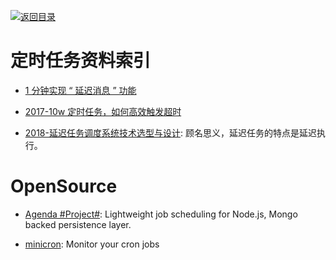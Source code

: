 [![返回目录](https://user-images.githubusercontent.com/5803001/38079637-ff0abcf0-3371-11e8-9b76-ad651620afc7.jpg)](https://github.com/wxyyxc1992/Awesome-Lists)

# 定时任务资料索引

- [1 分钟实现 “ 延迟消息 ” 功能](http://6me.us/wVHFB)

- [2017-10w 定时任务，如何高效触发超时](http://6me.us/gZ8)

* [2018-延迟任务调度系统技术选型与设计](http://blog.csdn.net/yigezei/article/details/79286225): 顾名思义，延迟任务的特点是延迟执行。

# OpenSource

- [Agenda #Project#](https://github.com/agenda/agenda): Lightweight job scheduling for Node.js, Mongo backed persistence layer.

- [minicron](https://github.com/jamesrwhite/minicron): Monitor your cron jobs
